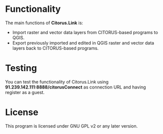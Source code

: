 Functionality
=============

The main functions of **Citorus.Link** is:

- Import raster and vector data layers from CITORUS-based programs to QGIS.
- Export previously imported and edited in QGIS raster and vector data layers back to CITORUS-based programs.

Testing
=======

You can test the functionality of Citorus.Link using **91.239.142.111:8888/citorusConnect** as connection URL and having register as a guest.

License
=======

This program is licensed under GNU GPL v2 or any later version.
